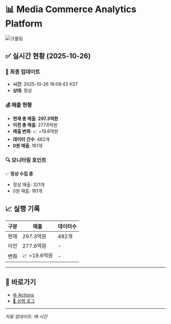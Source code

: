 # 📊 Media Commerce Analytics Platform

![크롤링](https://img.shields.io/badge/크롤링-정상-green)

## ✅ 실시간 현황 (2025-10-26)

### 📍 최종 업데이트
- **시간**: 2025-10-26 18:09:43 KST
- **상태**: 정상

### 💰 매출 현황
- **현재 총 매출**: **297.3억원**
- **이전 총 매출**: 277.6억원
- **매출 변화**: 📈 +19.6억원
- **데이터 건수**: 482개
- **0원 매출**: 161개

### 🔍 모니터링 포인트

✅ **정상 수집 중**
- 정상 매출: 321개
- 0원 매출: 161개


## 📈 실행 기록

| 구분 | 매출 | 데이터수 |
|------|------|----------|
| 현재 | 297.3억원 | 482개 |
| 이전 | 277.6억원 | - |
| 변화 | 📈 +19.6억원 | - |

---

## 🔗 바로가기

- [⚙️ Actions](../../actions)
- [📝 실행 로그](../../actions/workflows/daily_scraping.yml)

---

*자동 업데이트: 매 시간*
